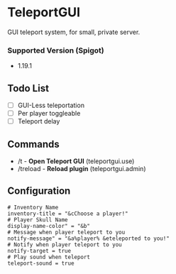 # TeleportGUI
GUI teleport system, for small, private server.

### Supported Version (Spigot)
- 1.19.1

## Todo List
- [ ] GUI-Less teleportation
- [ ] Per player toggleable
- [ ] Teleport delay

## Commands
- /t - <b>Open Teleport GUI</b> (teleportgui.use)
- /treload - <b>Reload plugin</b> (teleportgui.admin)

## Configuration
```
# Inventory Name
inventory-title = "&cChoose a player!"
# Player Skull Name
display-name-color" = "&b"
# Message when player teleport to you
notify-message" = "&a%player% &eteleported to you!"
# Notify when player teleport to you
notify-target = true
# Play sound when teleport
teleport-sound = true 
```
